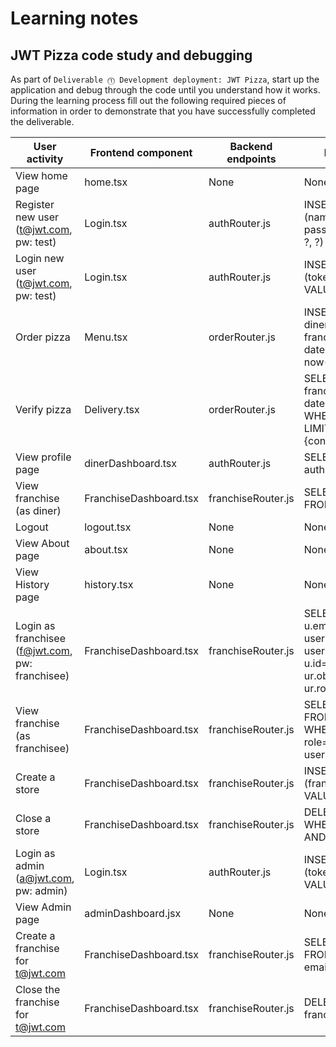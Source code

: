 # Learning notes

## JWT Pizza code study and debugging

As part of `Deliverable ⓵ Development deployment: JWT Pizza`, start up the application and debug through the code until you understand how it works. During the learning process fill out the following required pieces of information in order to demonstrate that you have successfully completed the deliverable.

| User activity                                       | Frontend component | Backend endpoints | Database SQL |
| --------------------------------------------------- | ------------------ | ----------------- | ------------ |
| View home page                                      |    home.tsx        |       None        |    None      |
| Register new user<br/>(t@jwt.com, pw: test)         |     Login.tsx      |    authRouter.js  |INSERT INTO user (name, email, password) VALUES (?, ?, ?)|
| Login new user<br/>(t@jwt.com, pw: test)            |     Login.tsx      |   authRouter.js   |INSERT INTO auth (token, userId) VALUES (?, ?)|
| Order pizza                                         |     Menu.tsx       |  orderRouter.js   |INSERT INTO dinerOrder (dinerId, franchiseId, storeId, date) VALUES (?, ?, ?, now())|
| Verify pizza                                        |    Delivery.tsx    |  orderRouter.js   |SELECT id, franchiseId, storeId, date FROM dinerOrder WHERE dinerId=? LIMIT ${offset},${config.db.listPerPage}|
| View profile page                                   | dinerDashboard.tsx |   authRouter.js   |SELECT userId FROM auth WHERE token=?|
| View franchise<br/>(as diner)                       |FranchiseDashboard.tsx|franchiseRouter.js|SELECT id, name FROM franchise|
| Logout                                              |   logout.tsx       |      None         |    None      |
| View About page                                     |    about.tsx       |      None         |    None      |
| View History page                                   |     history.tsx    |      None         |    None      |
| Login as franchisee<br/>(f@jwt.com, pw: franchisee) |FranchiseDashboard.tsx|franchiseRouter.js|SELECT u.id, u.name, u.email FROM userRole AS ur JOIN user AS u ON u.id=ur.userId WHERE ur.objectId=? AND ur.role='franchisee'|
| View franchise<br/>(as franchisee)                  |FranchiseDashboard.tsx|franchiseRouter.js|SELECT objectId FROM userRole WHERE role='franchisee' AND userId=?|
| Create a store                                      |FranchiseDashboard.tsx|franchiseRouter.js|INSERT INTO store (franchiseId, name) VALUES (?, ?)|
| Close a store                                       |FranchiseDashboard.tsx|franchiseRouter.js|DELETE FROM store WHERE franchiseId=? AND id=?|
| Login as admin<br/>(a@jwt.com, pw: admin)           |     Login.tsx      |    authRouter.js  |INSERT INTO auth (token, userId) VALUES (?, ?)|
| View Admin page                                     |adminDashboard.jsx  |     None          |    None      |
| Create a franchise for t@jwt.com                    |FranchiseDashboard.tsx|franchiseRouter.js|SELECT id, name FROM user WHERE email=?|
| Close the franchise for t@jwt.com                   |FranchiseDashboard.tsx|franchiseRouter.js|DELETE FROM franchise WHERE id=?|
